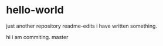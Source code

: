 # hello-world
just another repository
 readme-edits
i have written something.

hi i am commiting.
 master

